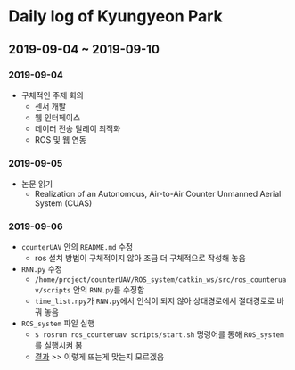 # Daily log of Kyungyeon Park

## 2019-09-04 ~ 2019-09-10

### 2019-09-04
- 구체적인 주제 회의
  - 센서 개발
  - 웹 인터페이스
  - 데이터 전송 딜레이 최적화
  - ROS 및 웹 연동
  
### 2019-09-05
- 논문 읽기
  - Realization of an Autonomous, Air-to-Air Counter Unmanned Aerial System (CUAS)
  
### 2019-09-06
- `counterUAV` 안의 `README.md` 수정
  - ros 설치 방법이 구체적이지 않아 조금 더 구체적으로 작성해 놓음
- `RNN.py` 수정
  - `/home/project/counterUAV/ROS_system/catkin_ws/src/ros_counteruav/scripts` 안의 `RNN.py`를 수정함
  - `time_list.npy`가 `RNN.py`에서 인식이 되지 않아 상대경로에서 절대경로로 바꿔 놓음
- `ROS_system` 파일 실행
  - `$ rosrun ros_counteruav scripts/start.sh` 명령어를 통해 `ROS_system`를 실행시켜 봄
  - [결과](https://ibb.co/0hWLjYv) >> 이렇게 뜨는게 맞는지 모르겠음

